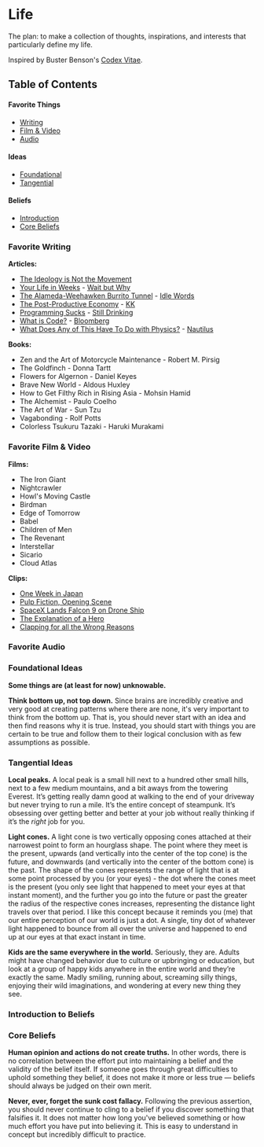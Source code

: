 # Life

The plan: to make a collection of thoughts, inspirations, and interests that particularly define my life.

Inspired by Buster Benson's [Codex Vitae](https://github.com/busterbenson/public/blob/master/Codex.md).

## Table of Contents

#### Favorite Things
- [Writing](#favorite-writing)
- [Film & Video](#favorite-film)
- [Audio](#favorite-audio)

#### Ideas
- [Foundational](#foundational-ideas)
- [Tangential](#tangential-ideas)

#### Beliefs
- [Introduction](#introduction-to-beliefs)
- [Core Beliefs](#core-beliefs)

### Favorite Writing
**Articles:**
- [The Ideology is Not the Movement](http://slatestarcodex.com/2016/04/04/the-ideology-is-not-the-movement/)
- [Your Life in Weeks](http://waitbutwhy.com/2014/05/life-weeks.html) - [Wait but Why](http://waitbutwhy.com)
- [The Alameda-Weehawken Burrito Tunnel](http://idlewords.com/2007/04/the_alameda_weehawken_burrito_tunnel.htm) - [Idle Words](http://idlewords.com)
- [The Post-Productive Economy](http://kk.org/thetechnium/the-post-produc/) - [KK](http://kk.org)
- [Programming Sucks](http://www.stilldrinking.org/programming-sucks) - [Still Drinking](http://www.stilldrinking.org)
- [What is Code?](http://www.bloomberg.com/graphics/2015-paul-ford-what-is-code/) - [Bloomberg](http://www.bloomberg.com)
- [What Does Any of This Have To Do with Physics?](http://nautil.us/issue/43/heroes/what-does-any-of-this-have-to-do-with-physics) - [Nautilus](http://http://nautil.us/)

**Books:**
- Zen and the Art of Motorcycle Maintenance - Robert M. Pirsig
- The Goldfinch - Donna Tartt
- Flowers for Algernon - Daniel Keyes
- Brave New World - Aldous Huxley
- How to Get Filthy Rich in Rising Asia - Mohsin Hamid
- The Alchemist - Paulo Coelho
- The Art of War - Sun Tzu
- Vagabonding - Rolf Potts
- Colorless Tsukuru Tazaki - Haruki Murakami

### Favorite Film & Video
**Films:**
- The Iron Giant
- Nightcrawler
- Howl's Moving Castle
- Birdman
- Edge of Tomorrow
- Babel
- Children of Men
- The Revenant
- Interstellar
- Sicario
- Cloud Atlas

**Clips:**
- [One Week in Japan](https://www.youtube.com/watch?v=ii2Dalgilvg)
- [Pulp Fiction, Opening Scene](https://www.youtube.com/watch?v=Jomr9SAjcyw)
- [SpaceX Lands Falcon 9 on Drone Ship](https://www.youtube.com/watch?v=Y3XyQHK3Eqw)
- [The Explanation of a Hero](https://www.youtube.com/watch?v=hD3JUf9tbuY)
- [Clapping for all the Wrong Reasons](https://www.youtube.com/watch?v=Z_bONLcE8IA)

### Favorite Audio


### Foundational Ideas
**Some things are (at least for now) unknowable.**

**Think bottom up, not top down.** Since brains are incredibly creative and very good at creating patterns where there are none, it's very important to think from the bottom up. That is, you should never start with an idea and then find reasons why it is true. Instead, you should start with things you are certain to be true and follow them to their logical conclusion with as few assumptions as possible.


### Tangential Ideas
**Local peaks.** A local peak is a small hill next to a hundred other small hills, next to a few medium mountains, and a bit aways from the towering Everest. It’s getting really damn good at walking to the end of your driveway but never trying to run a mile. It’s the entire concept of steampunk. It’s obsessing over getting better and better at your job without really thinking if it’s the *right* job for you.

**Light cones.** A light cone is two vertically opposing cones attached at their narrowest point to form an hourglass shape. The point where they meet is the present, upwards (and vertically into the center of the top cone) is the future, and downwards (and vertically into the center of the bottom cone) is the past. The shape of the cones represents the range of light that is at some point processed by you (or your eyes) - the dot where the cones meet is the present (you only see light that happened to meet your eyes at that instant moment), and the further you go into the future or past the greater the radius of the respective cones increases, representing the distance light travels over that period. I like this concept because it reminds you (me) that our entire perception of our world is just a dot. A single, tiny dot of whatever light happened to bounce from all over the universe and happened to end up at our eyes at that exact instant in time.

**Kids are the same everywhere in the world.** Seriously, they are. Adults might have changed behavior due to culture or upbringing or education, but look at a group of happy kids anywhere in the entire world and they’re exactly the same. Madly smiling, running about, screaming silly things, enjoying their wild imaginations, and wondering at every new thing they see.


### Introduction to Beliefs

### Core Beliefs
**Human opinion and actions do not create truths.** In other words, there is no correlation between the effort put into maintaining a belief and the validity of the belief itself. If someone goes through great difficulties to uphold something they belief, it does not make it more or less true — beliefs should always be judged on their own merit.

**Never, ever, forget the sunk cost fallacy.** Following the previous assertion, you should never continue to cling to a belief if you discover something that falsifies it. It does not matter how long you've believed something or how much effort you have put into believing it. This is easy to understand in concept but incredibly difficult to practice.
